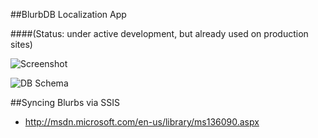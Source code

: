##BlurbDB Localization App

####(Status: under active development, but already used on production sites)

![Screenshot](https://raw.github.com/DavidVeksler/BlurbDB/master/Documentation/Screenshot1.png)


![DB Schema](https://raw.github.com/DavidVeksler/BlurbDB/master/Documentation/DB%20Schema.png)


##Syncing Blurbs via SSIS

* http://msdn.microsoft.com/en-us/library/ms136090.aspx
